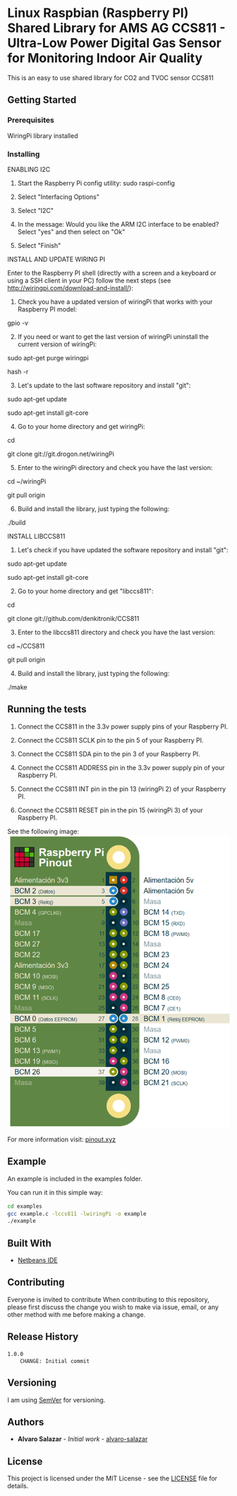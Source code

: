# Linux Raspbian (Raspberry PI) Shared Library for AMS AG CCS811 - Ultra-Low Power Digital Gas Sensor for Monitoring Indoor Air Quality

This is an easy to use shared library for CO2 and TVOC sensor CCS811

## Getting Started


### Prerequisites

WiringPi library installed

### Installing
ENABLING I2C

1. Start the Raspberry Pi config utility: 
sudo raspi-config

2. Select "Interfacing Options"

3. Select "I2C"

4. In the message: Would you like the ARM I2C interface to be enabled? Select "yes" and then select on "Ok"

5. Select "Finish"


INSTALL AND UPDATE WIRING PI

Enter to the Raspberry PI shell (directly with a screen and a keyboard or using a SSH client in your PC) follow the next steps (see http://wiringpi.com/download-and-install/):

1. Check you have a updated version of wiringPi that works with your Raspberry PI model:

gpio -v


2. If you need or want to get the last version of wiringPi uninstall the current version of wiringPi:

sudo apt-get purge wiringpi

hash -r


3. Let's update to the last software repository and install "git":

sudo apt-get update

sudo apt-get install git-core


4. Go to your home directory and get wiringPi:

cd

git clone git://git.drogon.net/wiringPi


5. Enter to the wiringPi directory and check you have the last version:

cd ~/wiringPi

git pull origin


6. Build and install the library, just typing the following: 

./build


INSTALL LIBCCS811

1. Let's check if you have updated the software repository and install "git":

sudo apt-get update

sudo apt-get install git-core


2. Go to your home directory and get "libccs811":

cd

git clone git://github.com/denkitronik/CCS811


3. Enter to the libccs811 directory and check you have the last version:

cd ~/CCS811

git pull origin


4. Build and install the library, just typing the following: 

./make


## Running the tests

1. Connect the CCS811 in the 3.3v power supply pins of your Raspberry PI.

2. Connect the CCS811 SCLK pin to the pin 5 of your Raspberry PI.

3. Connect the CCS811 SDA pin to the pin 3 of your Raspberry PI.

4. Connect the CCS811 ADDRESS pin in the 3.3v power supply pin of your Raspberry PI.

5. Connect the CCS811 INT pin in the pin 13 (wiringPi 2) of your Raspberry PI.

6. Connect the CCS811 RESET pin in the pin 15 (wiringPi 3) of your Raspberry PI.


See the following image:
![alt text](https://github.com/denkitronik/CCS811/blob/master/pinout.png)

For more information visit: [pinout.xyz](https://pinout.xyz/pinout/i2c#)

## Example
An example is included in the examples folder.

You can run it in this simple way:

```bash
cd examples
gcc example.c -lccs811 -lwiringPi -o example
./example
```

## Built With

* [Netbeans IDE](https://netbeans.apache.org/download/nb90/nb90.html)

## Contributing

Everyone is invited to contribute
When contributing to this repository, please first discuss the change you wish to make via issue, email, or any other method with me before making a change.

## Release History
    1.0.0
        CHANGE: Initial commit

## Versioning
I am using [SemVer](http://semver.org/) for versioning. 

## Authors

* **Alvaro Salazar** - *Initial work* - [alvaro-salazar](https://github.com/alvaro-salazar)

## License

This project is licensed under the MIT License - see the [LICENSE](LICENSE.md) file for details.

